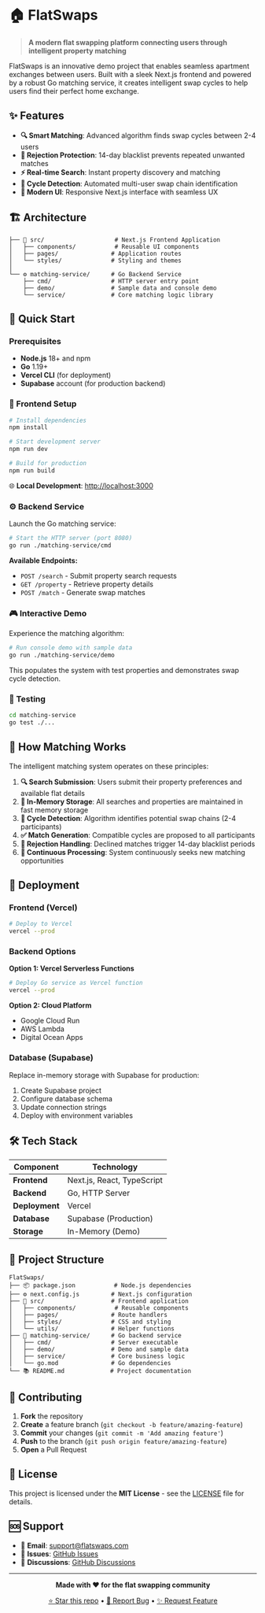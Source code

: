 # 🏠 FlatSwaps

> **A modern flat swapping platform connecting users through intelligent property matching**

FlatSwaps is an innovative demo project that enables seamless apartment exchanges between users. Built with a sleek Next.js frontend and powered by a robust Go matching service, it creates intelligent swap cycles to help users find their perfect home exchange.

## ✨ Features

-  **🔍 Smart Matching**: Advanced algorithm finds swap cycles between 2-4 users
-  **🚫 Rejection Protection**: 14-day blacklist prevents repeated unwanted matches
-  **⚡ Real-time Search**: Instant property discovery and matching
-  **🎯 Cycle Detection**: Automated multi-user swap chain identification
-  **📱 Modern UI**: Responsive Next.js interface with seamless UX

## 🏗️ Architecture

```
├── 🎨 src/                    # Next.js Frontend Application
│   ├── components/           # Reusable UI components
│   ├── pages/               # Application routes
│   └── styles/              # Styling and themes
│
└── ⚙️ matching-service/      # Go Backend Service
    ├── cmd/                 # HTTP server entry point
    ├── demo/                # Sample data and console demo
    └── service/             # Core matching logic library
```

## 🚀 Quick Start

### Prerequisites

-  **Node.js** 18+ and npm
-  **Go** 1.19+
-  **Vercel CLI** (for deployment)
-  **Supabase** account (for production backend)

### 🎨 Frontend Setup

```bash
# Install dependencies
npm install

# Start development server
npm run dev

# Build for production
npm run build
```

🌐 **Local Development**: <http://localhost:3000>

### ⚙️ Backend Service

Launch the Go matching service:

```bash
# Start the HTTP server (port 8080)
go run ./matching-service/cmd
```

**Available Endpoints:**

-  `POST /search` - Submit property search requests
-  `GET /property` - Retrieve property details
-  `POST /match` - Generate swap matches

### 🎮 Interactive Demo

Experience the matching algorithm:

```bash
# Run console demo with sample data
go run ./matching-service/demo
```

This populates the system with test properties and demonstrates swap cycle detection.

### 🧪 Testing

```bash
cd matching-service
go test ./...
```

## 🔄 How Matching Works

The intelligent matching system operates on these principles:

1. **🔍 Search Submission**: Users submit their property preferences and available flat details
2. **💾 In-Memory Storage**: All searches and properties are maintained in fast memory storage
3. **🔄 Cycle Detection**: Algorithm identifies potential swap chains (2-4 participants)
4. **✅ Match Generation**: Compatible cycles are proposed to all participants
5. **🚫 Rejection Handling**: Declined matches trigger 14-day blacklist periods
6. **🔄 Continuous Processing**: System continuously seeks new matching opportunities

## 🚀 Deployment

### Frontend (Vercel)

```bash
# Deploy to Vercel
vercel --prod
```

### Backend Options

**Option 1: Vercel Serverless Functions**

```bash
# Deploy Go service as Vercel function
vercel --prod
```

**Option 2: Cloud Platform**

-  Google Cloud Run
-  AWS Lambda
-  Digital Ocean Apps

### Database (Supabase)

Replace in-memory storage with Supabase for production:

1. Create Supabase project
2. Configure database schema
3. Update connection strings
4. Deploy with environment variables

## 🛠️ Tech Stack

| Component      | Technology                 |
| -------------- | -------------------------- |
| **Frontend**   | Next.js, React, TypeScript |
| **Backend**    | Go, HTTP Server            |
| **Deployment** | Vercel                     |
| **Database**   | Supabase (Production)      |
| **Storage**    | In-Memory (Demo)           |

## 📁 Project Structure

```
FlatSwaps/
├── 📦 package.json           # Node.js dependencies
├── ⚙️ next.config.js         # Next.js configuration
├── 🎨 src/                   # Frontend application
│   ├── components/           # Reusable components
│   ├── pages/               # Route handlers
│   ├── styles/              # CSS and styling
│   └── utils/               # Helper functions
├── 🔧 matching-service/      # Go backend service
│   ├── cmd/                 # Server executable
│   ├── demo/                # Demo and sample data
│   ├── service/             # Core business logic
│   └── go.mod               # Go dependencies
└── 📚 README.md             # Project documentation
```

## 🤝 Contributing

1. **Fork** the repository
2. **Create** a feature branch (`git checkout -b feature/amazing-feature`)
3. **Commit** your changes (`git commit -m 'Add amazing feature'`)
4. **Push** to the branch (`git push origin feature/amazing-feature`)
5. **Open** a Pull Request

## 📄 License

This project is licensed under the **MIT License** - see the [LICENSE](LICENSE) file for details.

## 🆘 Support

-  📧 **Email**: support@flatswaps.com
-  🐛 **Issues**: [GitHub Issues](https://github.com/yourusername/flatswaps/issues)
-  💬 **Discussions**: [GitHub Discussions](https://github.com/yourusername/flatswaps/discussions)

---

<div align="center">

**Made with ❤️ for the flat swapping community**

[⭐ Star this repo](https://github.com/yourusername/flatswaps) • [🐛 Report Bug](https://github.com/yourusername/flatswaps/issues) • [✨ Request Feature](https://github.com/yourusername/flatswaps/issues)

</div>

